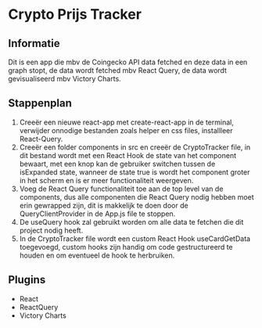 # Crypto Prijs Tracker

## Informatie

Dit is een app die mbv de Coingecko API data fetched en deze data in een graph stopt, de data wordt fetched mbv React Query, de data wordt gevisualiseerd mbv Victory Charts.

## Stappenplan

1. Creeër een nieuwe react-app met create-react-app in de terminal, verwijder onnodige bestanden zoals helper en css files, installleer React-Query.
2. Creeër een folder components in src en creeër de CryptoTracker file, in dit bestand wordt met een React Hook de state van het component bewaart, met een knop kan de gebruiker switchen tussen de isExpanded state, wanneer de state true is wordt het component groter in het scherm en is er meer functionaliteit weergeven.
3. Voeg de React Query functionaliteit toe aan de top level van de components, dus alle componenten die React Query nodig hebben moet erin gewrapped zijn, dit is makkelijk te doen door de QueryClientProvider in de App.js file te stoppen.
4. De useQuery hook zal gebruikt worden om alle data te fetchen die dit project nodig heeft.
5. In de CryptoTracker file wordt een custom React Hook useCardGetData toegevoegd, custom hooks zijn handig om code gestructureerd te houden en om eventueel de hook te herbruiken.


## Plugins

- React
- ReactQuery
- Victory Charts